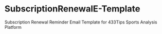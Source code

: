# SubscriptionRenewalE-Template
Subscription Renewal Reminder Email Template for 433Tips Sports Analysis Platform
